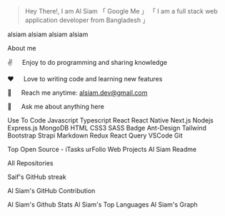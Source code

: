 > Hey There!, I am Al Siam
「 Google Me 」
「 I am a full stack web application developer from Bangladesh 」


alsiam alsiam  alsiam alsiam


About me

✌️   Enjoy to do programming and sharing knowledge

❤️   Love to writing code and learning new features

📧   Reach me anytime: alsiam.dev@gmail.com

💬   Ask me about anything here




Use To Code
Javascript Typescript React React Native Next.js Nodejs Express.js MongoDB HTML CSS3 SASS Badge Ant-Design Tailwind Bootstrap Strapi Markdown Redux React Query VSCode Git


Top Open Source -
iTasks urFolio Web Projects Al Siam Readme

All Repositories



Saif's GitHub streak

Al Siam's GitHub Contribution

Al Siam's Github Stats Al Siam's Top Languages
Al Siam's Graph
